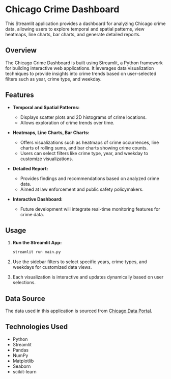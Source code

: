 # Chicago Crime Dashboard

This Streamlit application provides a dashboard for analyzing Chicago crime data, allowing users to explore temporal and spatial patterns, view heatmaps, line charts, bar charts, and generate detailed reports.

## Overview

The Chicago Crime Dashboard is built using Streamlit, a Python framework for building interactive web applications. It leverages data visualization techniques to provide insights into crime trends based on user-selected filters such as year, crime type, and weekday.

## Features

- **Temporal and Spatial Patterns:**
  - Displays scatter plots and 2D histograms of crime locations.
  - Allows exploration of crime trends over time.

- **Heatmaps, Line Charts, Bar Charts:**
  - Offers visualizations such as heatmaps of crime occurrences, line charts of rolling sums, and bar charts showing crime counts.
  - Users can select filters like crime type, year, and weekday to customize visualizations.

- **Detailed Report:**
  - Provides findings and recommendations based on analyzed crime data.
  - Aimed at law enforcement and public safety policymakers.

- **Interactive Dashboard:**
  - Future development will integrate real-time monitoring features for crime data.


## Usage

1. **Run the Streamlit App:**
   ```bash
   streamlit run main.py
    ```
2. Use the sidebar filters to select specific years, crime types, and weekdays for customized data views.

3. Each visualization is interactive and updates dynamically based on user selections.


## Data Source

The data used in this application is sourced from [Chicago Data Portal](https://data.cityofchicago.org/Public-Safety/Crimes-2001-to-present/ijzp-q8t2).

## Technologies Used

- Python
- Streamlit
- Pandas
- NumPy
- Matplotlib
- Seaborn
- scikit-learn
